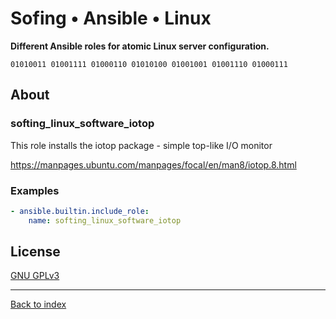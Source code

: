 # Sofing • Ansible • Linux

**Different Ansible roles for atomic Linux server configuration.**

```
01010011 01001111 01000110 01010100 01001001 01001110 01000111 
```

## About

### softing_linux_software_iotop

This role installs the iotop package - simple top-like I/O monitor

https://manpages.ubuntu.com/manpages/focal/en/man8/iotop.8.html

### Examples

```yaml
- ansible.builtin.include_role:
    name: softing_linux_software_iotop
```

## License

[GNU GPLv3](../../LICENSE)

------------------------
[Back to index](../../)
